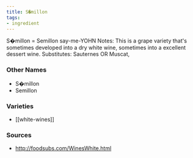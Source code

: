 ```yaml
---
title: S�millon
tags:
- ingredient
---
```

S�millon = Semillon say-me-YOHN Notes: This is a grape variety that's sometimes developed into a dry white wine, sometimes into a excellent dessert wine. Substitutes: Sauternes OR Muscat,

### Other Names

* S�millon
* Semillon

### Varieties

* [[white-wines]]

### Sources
* http://foodsubs.com/WinesWhite.html
